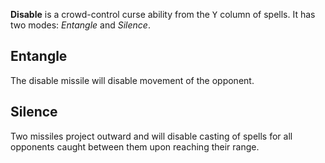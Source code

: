 **Disable** is a crowd-control curse ability from the <kbd>Y</kbd> column of spells. It has two modes: *Entangle* and *Silence*.

## Entangle

The disable missile will disable movement of the opponent.

## Silence

Two missiles project outward and will disable casting of spells for all opponents caught between them upon reaching their range.
